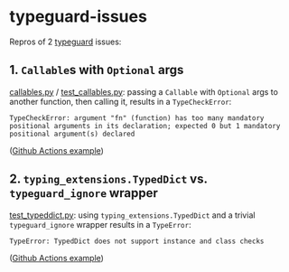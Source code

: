 # typeguard-issues
Repros of 2 [typeguard] issues:

## 1. `Callable`s with `Optional` args

[callables.py](src/callables.py) / [test_callables.py](src/test_callables.py): passing a `Callable` with `Optional` args to another function, then calling it, results in a `TypeCheckError`:

```
TypeCheckError: argument "fn" (function) has too many mandatory positional arguments in its declaration; expected 0 but 1 mandatory positional argument(s) declared
```

([Github Actions example][GHA callable])

## 2. `typing_extensions.TypedDict` vs. `typeguard_ignore` wrapper
[test_typeddict.py](src/test_typeddict.py): using `typing_extensions.TypedDict` and a trivial `typeguard_ignore` wrapper results in a `TypeError`:

```
TypeError: TypedDict does not support instance and class checks
```
([Github Actions example][GHA typeddict])

[typeguard]: https://github.com/agronholm/typeguard
[GHA callable]: https://github.com/ryan-williams/typeguard-issues/actions/runs/8367585496/job/22910240398#step:5:103
[GHA typeddict]: https://github.com/ryan-williams/typeguard-issues/actions/runs/8367585496/job/22910240398#step:5:121
